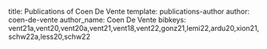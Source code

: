 title: Publications of Coen De Vente
template: publications-author
author: coen-de-vente
author_name: Coen De Vente
bibkeys: vent21a,vent20,vent20a,vent21,vent18,vent22,gonz21,lemi22,ardu20,xion21,schw22a,less20,schw22
